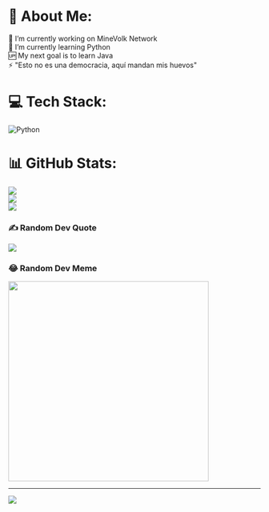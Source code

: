 # 💫 About Me:
🔭 I’m currently working on MineVolk Network<br>🌱 I’m currently learning Python<br>🆙 My next goal is to learn Java<br>⚡ "Esto no es una democracia, aquí mandan mis huevos"


# 💻 Tech Stack:
![Python](https://img.shields.io/badge/python-3670A0?style=for-the-badge&logo=python&logoColor=ffdd54)
# 📊 GitHub Stats:
![](https://github-readme-stats.vercel.app/api?username=El-TayArin&theme=synthwave&hide_border=false&include_all_commits=false&count_private=false)<br/>
![](https://github-readme-streak-stats.herokuapp.com/?user=El-TayArin&theme=synthwave&hide_border=false)<br/>
![](https://github-readme-stats.vercel.app/api/top-langs/?username=El-TayArin&theme=synthwave&hide_border=false&include_all_commits=false&count_private=false&layout=compact)

### ✍️ Random Dev Quote
![](https://quotes-github-readme.vercel.app/api?type=horizontal&theme=radical)

### 😂 Random Dev Meme
<img src='https://randommeme-five.vercel.app/' style="height: 400px;"/>

---
[![](https://visitcount.itsvg.in/api?id=El-TayArin&icon=0&color=0)](https://visitcount.itsvg.in)
